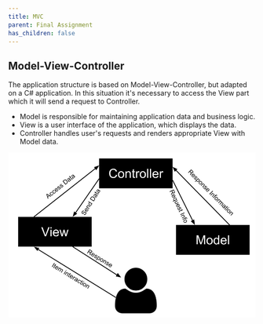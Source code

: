 ```yaml
---
title: MVC
parent: Final Assignment
has_children: false
---
```


## Model-View-Controller
The application structure is based on Model-View-Controller, but adapted on a C# application. In this situation it's necessary to access the View part which it will send a request to Controller.
* Model is responsible for maintaining application data and business logic.
* View is a user interface of the application, which displays the data.
* Controller handles user's requests and renders appropriate View with Model data.

![MVC](../images/final-assignment/MVC.png)